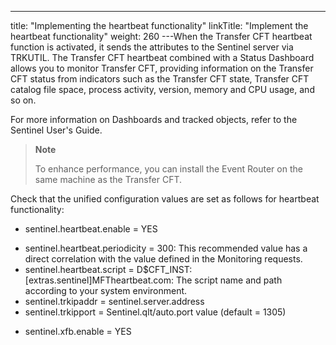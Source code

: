 ---
title: "Implementing the heartbeat functionality"
linkTitle: "Implement the heartbeat functionality"
weight: 260
---When the Transfer CFT heartbeat function is activated, it sends the attributes to the Sentinel server via TRKUTIL. The Transfer CFT heartbeat combined with a Status Dashboard allows you to monitor Transfer CFT, providing information on the Transfer CFT status from indicators such as the Transfer CFT state, Transfer CFT catalog file space, process activity, version, memory and CPU usage, and so on.

For more information on Dashboards and tracked objects, refer to the Sentinel User's Guide.

> **Note**
>
> To enhance performance, you can install the Event Router on the same machine as the Transfer CFT.

Check that the unified configuration values are set as follows for heartbeat functionality:

* sentinel.heartbeat.enable = YES

<!-- -->

* sentinel.heartbeat.periodicity = 300: This recommended value has a direct correlation with the value defined in the Monitoring requests.
* sentinel.heartbeat.script = D$CFT_INST:[extras.sentinel]MFTheartbeat.com: The script name and path according to your system environment.
* sentinel.trkipaddr = sentinel.server.address
* sentinel.trkipport = Sentinel.qlt/auto.port value (default = 1305)

<!-- -->

* sentinel.xfb.enable = YES
